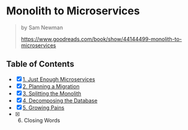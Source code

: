 # Monolith to Microservices

> by Sam Newman
>
> <https://www.goodreads.com/book/show/44144499-monolith-to-microservices>

## Table of Contents

- [x] [1. Just Enough Microservices](./1_just_enough_microservices.md)
- [x] [2. Planning a Migration](./2_planning_a_migration.md)
- [x] [3. Splitting the Monolith](./3_splitting_the_monolith.md)
- [x] [4. Decomposing the Database](./4_decomposing_the_database.md)
- [x] [5. Growing Pains](./5_growing_pains.md)
- [x] 6. Closing Words
